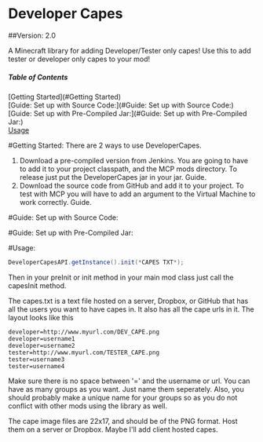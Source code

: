 Developer Capes
=============

##Version: 2.0

A Minecraft library for adding Developer/Tester only capes!
Use this to add tester or developer only capes to your mod!

##### Table of Contents  
[Getting Started](#Getting Started)  
[Guide: Set up with Source Code:](#Guide: Set up with Source Code:)  
[Guide: Set up with Pre-Compiled Jar:](#Guide: Set up with Pre-Compiled Jar:)  
[Usage](#Usage)  

#Getting Started:
There are 2 ways to use DeveloperCapes.

1) Download a pre-compiled version from Jenkins. You are going to have to add it to your project classpath, and the MCP mods directory. To release just put the DeveloperCapes jar in your jar. Guide.  
2) Download the source code from GitHub and add it to your project. To test with MCP you will have to add an argument to the Virtual Machine to work correctly.  Guide.

#Guide: Set up with Source Code:

#Guide: Set up with Pre-Compiled Jar:

#Usage:
```java
DeveloperCapesAPI.getInstance().init(*CAPES TXT*);
```

Then in your preInit or init method in your main mod class just call the capesInit method.

The capes.txt is a text file hosted on a server, Dropbox, or GitHub that has all the users you want to have capes in. It also has all the cape urls in it. The layout looks like this
```
developer=http://www.myurl.com/DEV_CAPE.png
developer=username1
developer=username2
tester=http://www.myurl.com/TESTER_CAPE.png
tester=username3
tester=username4
```
Make sure there is no space between '=' and the username or url.
You can have as many groups as you want. Just name them seperately.
Also, you should probably make a unique name for your groups so as
you do not conflict with other mods using the library as well.


The cape image files are 22x17, and should be of the PNG format. Host them on a server or Dropbox. Maybe I'll add client hosted capes.
